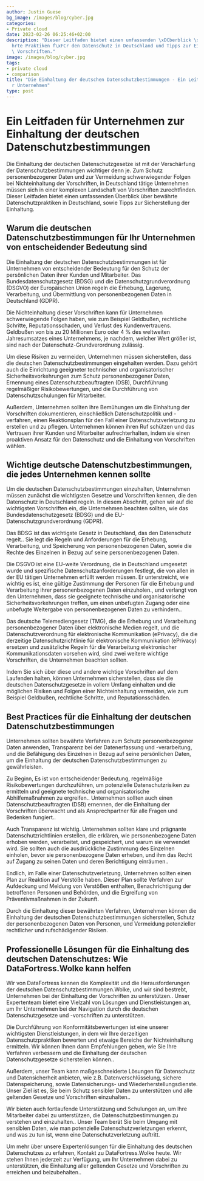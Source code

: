 ```yaml
---
author: Justin Guese
bg_image: /images/blog/cyber.jpg
categories:
- Private cloud
date: 2023-02-26 06:25:46+02:00
description: "Dieser Leitfaden bietet einen umfassenden \xDCberblick \xFCber bew\xE4\
  hrte Praktiken f\xFCr den Datenschutz in Deutschland und Tipps zur Einhaltung der\
  \ Vorschriften."
image: /images/blog/cyber.jpg
tags:
- private cloud
- comparison
title: "Die Einhaltung der deutschen Datenschutzbestimmungen - Ein Leitfaden f\xFC\
  r Unternehmen"
type: post
---
```



# Ein Leitfaden für Unternehmen zur Einhaltung der deutschen Datenschutzbestimmungen

Die Einhaltung der deutschen Datenschutzgesetze ist mit der Verschärfung der Datenschutzbestimmungen wichtiger denn je. Zum Schutz personenbezogener Daten und zur Vermeidung schwerwiegender Folgen bei Nichteinhaltung der Vorschriften, in Deutschland tätige Unternehmen müssen sich in einer komplexen Landschaft von Vorschriften zurechtfinden. Dieser Leitfaden bietet einen umfassenden Überblick über bewährte Datenschutzpraktiken in Deutschland, sowie Tipps zur Sicherstellung der Einhaltung.

## Warum die deutschen Datenschutzbestimmungen für Ihr Unternehmen von entscheidender Bedeutung sind

Die Einhaltung der deutschen Datenschutzbestimmungen ist für Unternehmen von entscheidender Bedeutung für den Schutz der persönlichen Daten ihrer Kunden und Mitarbeiter. Das Bundesdatenschutzgesetz (BDSG) und die Datenschutzgrundverordnung (DSGVO) der Europäischen Union regeln die Erhebung, Lagerung, Verarbeitung, und Übermittlung von personenbezogenen Daten in Deutschland (GDPR).

Die Nichteinhaltung dieser Vorschriften kann für Unternehmen schwerwiegende Folgen haben, wie zum Beispiel Geldbußen, rechtliche Schritte, Reputationsschaden, und Verlust des Kundenvertrauens. Geldbußen von bis zu 20 Millionen Euro oder 4 % des weltweiten Jahresumsatzes eines Unternehmens, je nachdem, welcher Wert größer ist, sind nach der Datenschutz-Grundverordnung zulässig.

Um diese Risiken zu vermeiden, Unternehmen müssen sicherstellen, dass die deutschen Datenschutzbestimmungen eingehalten werden. Dazu gehört auch die Einrichtung geeigneter technischer und organisatorischer Sicherheitsvorkehrungen zum Schutz personenbezogener Daten, Ernennung eines Datenschutzbeauftragten (DSB), Durchführung regelmäßiger Risikobewertungen, und die Durchführung von Datenschutzschulungen für Mitarbeiter.

Außerdem, Unternehmen sollten ihre Bemühungen um die Einhaltung der Vorschriften dokumentieren, einschließlich Datenschutzpolitik und -verfahren, einen Reaktionsplan für den Fall einer Datenschutzverletzung zu erstellen und zu pflegen. Unternehmen können ihren Ruf schützen und das Vertrauen ihrer Kunden und Mitarbeiter aufrechterhalten, indem sie einen proaktiven Ansatz für den Datenschutz und die Einhaltung von Vorschriften wählen.

## Wichtige deutsche Datenschutzbestimmungen, die jedes Unternehmen kennen sollte

Um die deutschen Datenschutzbestimmungen einzuhalten, Unternehmen müssen zunächst die wichtigsten Gesetze und Vorschriften kennen, die den Datenschutz in Deutschland regeln. In diesem Abschnitt, gehen wir auf die wichtigsten Vorschriften ein, die Unternehmen beachten sollten, wie das Bundesdatenschutzgesetz (BDSG) und die EU-Datenschutzgrundverordnung (GDPR).

Das BDSG ist das wichtigste Gesetz in Deutschland, das den Datenschutz regelt.. Sie legt die Regeln und Anforderungen für die Erhebung, Verarbeitung, und Speicherung von personenbezogenen Daten, sowie die Rechte des Einzelnen in Bezug auf seine personenbezogenen Daten.

Die DSGVO ist eine EU-weite Verordnung, die in Deutschland umgesetzt wurde und spezifische Datenschutzanforderungen festlegt, die von allen in der EU tätigen Unternehmen erfüllt werden müssen. Er unterstreicht, wie wichtig es ist, eine gültige Zustimmung der Personen für die Erhebung und Verarbeitung ihrer personenbezogenen Daten einzuholen., und verlangt von den Unternehmen, dass sie geeignete technische und organisatorische Sicherheitsvorkehrungen treffen, um einen unbefugten Zugang oder eine unbefugte Weitergabe von personenbezogenen Daten zu verhindern..

Das deutsche Telemediengesetz (TMG), die die Erhebung und Verarbeitung personenbezogener Daten über elektronische Medien regelt, und die Datenschutzverordnung für elektronische Kommunikation (ePrivacy), die die derzeitige Datenschutzrichtlinie für elektronische Kommunikation (ePrivacy) ersetzen und zusätzliche Regeln für die Verarbeitung elektronischer Kommunikationsdaten vorsehen wird, sind zwei weitere wichtige Vorschriften, die Unternehmen beachten sollten.

Indem Sie sich über diese und andere wichtige Vorschriften auf dem Laufenden halten, können Unternehmen sicherstellen, dass sie die deutschen Datenschutzgesetze in vollem Umfang einhalten und die möglichen Risiken und Folgen einer Nichteinhaltung vermeiden, wie zum Beispiel Geldbußen, rechtliche Schritte, und Reputationsschäden.

## Best Practices für die Einhaltung der deutschen Datenschutzbestimmungen

Unternehmen sollten bewährte Verfahren zum Schutz personenbezogener Daten anwenden, Transparenz bei der Datenerfassung und -verarbeitung, und die Befähigung des Einzelnen in Bezug auf seine persönlichen Daten, um die Einhaltung der deutschen Datenschutzbestimmungen zu gewährleisten.

Zu Beginn, Es ist von entscheidender Bedeutung, regelmäßige Risikobewertungen durchzuführen, um potenzielle Datenschutzrisiken zu ermitteln und geeignete technische und organisatorische Abhilfemaßnahmen zu ergreifen.. Unternehmen sollten auch einen Datenschutzbeauftragten (DSB) ernennen, der die Einhaltung der Vorschriften überwacht und als Ansprechpartner für alle Fragen und Bedenken fungiert..

Auch Transparenz ist wichtig. Unternehmen sollten klare und prägnante Datenschutzrichtlinien erstellen, die erklären, wie personenbezogene Daten erhoben werden, verarbeitet, und gespeichert, und warum sie verwendet wird. Sie sollten auch die ausdrückliche Zustimmung des Einzelnen einholen, bevor sie personenbezogene Daten erheben, und ihm das Recht auf Zugang zu seinen Daten und deren Berichtigung einräumen..

Endlich, im Falle einer Datenschutzverletzung, Unternehmen sollten einen Plan zur Reaktion auf Verstöße haben. Dieser Plan sollte Verfahren zur Aufdeckung und Meldung von Verstößen enthalten, Benachrichtigung der betroffenen Personen und Behörden, und die Ergreifung von Präventivmaßnahmen in der Zukunft.

Durch die Einhaltung dieser bewährten Verfahren, Unternehmen können die Einhaltung der deutschen Datenschutzbestimmungen sicherstellen, Schutz der personenbezogenen Daten von Personen, und Vermeidung potenzieller rechtlicher und rufschädigender Risiken.

## Professionelle Lösungen für die Einhaltung des deutschen Datenschutzes: Wie DataFortress.Wolke kann helfen

Wir von DataFortress kennen die Komplexität und die Herausforderungen der deutschen Datenschutzbestimmungen.Wolke, und wir sind bestrebt, Unternehmen bei der Einhaltung der Vorschriften zu unterstützen.. Unser Expertenteam bietet eine Vielzahl von Lösungen und Dienstleistungen an, um Ihr Unternehmen bei der Navigation durch die deutschen Datenschutzgesetze und -vorschriften zu unterstützen.

Die Durchführung von Konformitätsbewertungen ist eine unserer wichtigsten Dienstleistungen, in dem wir Ihre derzeitigen Datenschutzpraktiken bewerten und etwaige Bereiche der Nichteinhaltung ermitteln. Wir können Ihnen dann Empfehlungen geben, wie Sie Ihre Verfahren verbessern und die Einhaltung der deutschen Datenschutzgesetze sicherstellen können..

Außerdem, unser Team kann maßgeschneiderte Lösungen für Datenschutz und Datensicherheit anbieten, wie z.B. Datenverschlüsselung, sichere Datenspeicherung, sowie Datensicherungs- und Wiederherstellungsdienste. Unser Ziel ist es, Sie beim Schutz sensibler Daten zu unterstützen und alle geltenden Gesetze und Vorschriften einzuhalten..

Wir bieten auch fortlaufende Unterstützung und Schulungen an, um Ihre Mitarbeiter dabei zu unterstützen, die Datenschutzbestimmungen zu verstehen und einzuhalten.. Unser Team berät Sie beim Umgang mit sensiblen Daten, wie man potenzielle Datenschutzverletzungen erkennt, und was zu tun ist, wenn eine Datenschutzverletzung auftritt.

Um mehr über unsere Expertenlösungen für die Einhaltung des deutschen Datenschutzes zu erfahren, Kontakt zu DataFortress.Wolke heute. Wir stehen Ihnen jederzeit zur Verfügung, um Ihr Unternehmen dabei zu unterstützen, die Einhaltung aller geltenden Gesetze und Vorschriften zu erreichen und beizubehalten..




